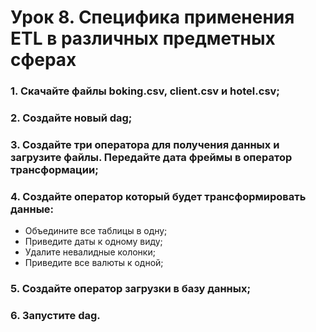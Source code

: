 # Урок 8. Специфика применения ETL в различных предметных сферах
### 1. Скачайте файлы boking.csv, client.csv и hotel.csv;
### 2. Создайте новый dag;
### 3. Создайте три оператора для получения данных и загрузите файлы. Передайте дата фреймы в оператор трансформации;
### 4. Создайте оператор который будет трансформировать данные:
* Объедините все таблицы в одну;
* Приведите даты к одному виду;
* Удалите невалидные колонки;
* Приведите все валюты к одной;
### 5. Создайте оператор загрузки в базу данных;
### 6. Запустите dag.
